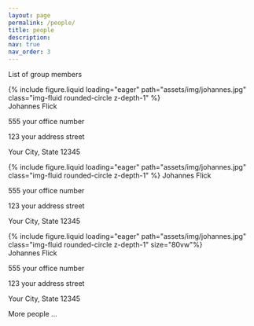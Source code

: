 ```yaml
---
layout: page
permalink: /people/
title: people
description:
nav: true
nav_order: 3
---
```


List of group members

<div class="row">
    <div class="col-sm mt-3 mt-md-0">
        {% include figure.liquid loading="eager" path="assets/img/johannes.jpg" class="img-fluid rounded-circle z-depth-1" %}
    <figcaption class="caption">
    Johannes Flick
    <p>555 your office number</p>
    <p>123 your address street</p>
    <p>Your City, State 12345</p>
    </figcaption>
    </div>
    <div class="col-sm mt-3 mt-md-0">
        {% include figure.liquid loading="eager" path="assets/img/johannes.jpg" class="img-fluid rounded-circle z-depth-1" %}
    Johannes Flick
    <p>555 your office number</p>
    <p>123 your address street</p>
    <p>Your City, State 12345</p>
    </div>
    <div class="col-sm mt-3 mt-md-0">
        {% include figure.liquid loading="eager" path="assets/img/johannes.jpg" class="img-fluid rounded-circle z-depth-1" size="80vw"%}
        <div class="more-info">
        Johannes Flick
        <p>555 your office number</p>
        <p>123 your address street</p>
        <p>Your City, State 12345</p>
        </div>
    </div>
</div>

More people ...
